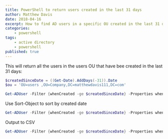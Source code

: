 ```yaml
---
title: PowerShell to return users created in the last 31 days
author: Matthew Davis
date: 2018-04-16
excerpt: How to find AD users in a specific OU created in the last 31 days
categories: 
    - powershell
tags:
    - active directory
    - powershell
published: true
---
```


This will return all the users in the users OU that have bee created in the last 31 days:

```powershell
$createdSinceDate = ((Get-Date).AddDays(-31)).Date
$ou = 'OU=users ,OU=Company,DC=matthewdavis111,DC=com'

Get-ADUser -Filter {whenCreated -ge $createdSinceDate} -Properties whenCreated -SearchBase $ou
```

Use Sort-Object to sort by created date

```powershell
Get-ADUser -Filter {whenCreated -ge $createdSinceDate} -Properties whenCreated -SearchBase $ou | Select-Object userprincipalname, whencreated | Sort-Object whencreated
```

Output to CSV

```powershell
Get-ADUser -Filter {whenCreated -ge $createdSinceDate} -Properties whenCreated -SearchBase $ou | Select-Object userprincipalname, whencreated | Sort-Object whencreated | Export-Csv C:\temp\skip-created-users.csv -NoTypeInformation
```